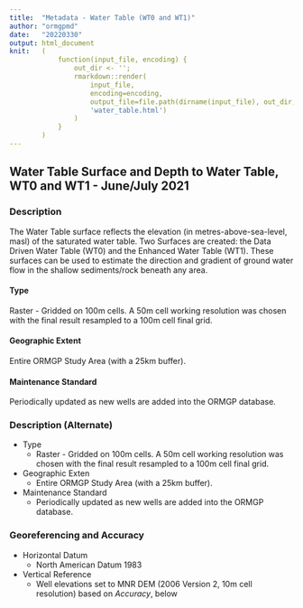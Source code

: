 ```yaml
---
title:  "Metadata - Water Table (WT0 and WT1)"
author: "ormgpmd"
date:   "20220330"
output: html_document
knit:   (
            function(input_file, encoding) {
                out_dir <- '';
                rmarkdown::render(
                    input_file,
                    encoding=encoding,
                    output_file=file.path(dirname(input_file), out_dir,
                    'water_table.html')
                )
            }
        )
---
```


## Water Table Surface and Depth to Water Table, WT0 and WT1 - June/July 2021

### Description

The Water Table surface reflects the elevation (in metres-above-sea-level, masl) of the saturated water table.  Two Surfaces are created: the Data Driven Water Table (WT0) and the Enhanced Water Table (WT1).  These surfaces can be used to estimate the direction and gradient of ground water flow in the shallow sediments/rock beneath any area.

#### Type

Raster - Gridded on 100m cells.  A 50m cell working resolution was chosen with the final result resampled to a 100m cell final grid.

#### Geographic Extent

Entire ORMGP Study Area (with a 25km buffer).

#### Maintenance Standard

Periodically updated as new wells are added into the ORMGP database.

### Description (Alternate)

* Type
    + Raster - Gridded on 100m cells.  A 50m cell working resolution was chosen with the final result resampled to a 100m cell final grid.
* Geographic Exten
    + Entire ORMGP Study Area (with a 25km buffer).
* Maintenance Standard
    + Periodically updated as new wells are added into the ORMGP database.

### Georeferencing and Accuracy

* Horizontal Datum
    + North American Datum 1983
* Vertical Reference
    + Well elevations set to MNR DEM (2006 Version 2, 10m cell resolution) based on *Accuracy*, below



